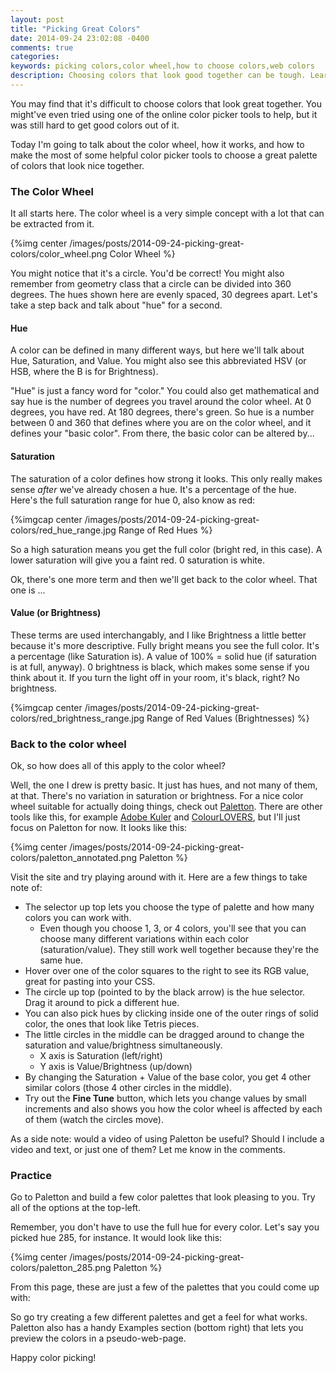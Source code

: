 ```yaml
---
layout: post
title: "Picking Great Colors"
date: 2014-09-24 23:02:08 -0400
comments: true
categories:
keywords: picking colors,color wheel,how to choose colors,web colors
description: Choosing colors that look good together can be tough. Learn about the color wheel to make it easier.
---
```


You may find that it's difficult to choose colors that look great together. You might've even tried using one of the online color picker tools to help, but it was still hard to get good colors out of it.

Today I'm going to talk about the color wheel, how it works, and how to make the most of some helpful color picker tools to choose a great palette of colors that look nice together.

### The Color Wheel

It all starts here. The color wheel is a very simple concept with a lot that can be extracted from it.

{%img center /images/posts/2014-09-24-picking-great-colors/color_wheel.png Color Wheel %}

You might notice that it's a circle. You'd be correct! You might also remember from geometry class that a circle can be divided into 360 degrees. The hues shown here are evenly spaced, 30 degrees apart. Let's take a step back and talk about "hue" for a second.

#### Hue

A color can be defined in many different ways, but here we'll talk about Hue, Saturation, and Value. You might also see this abbreviated HSV (or HSB, where the B is for Brightness).

"Hue" is just a fancy word for "color." You could also get mathematical and say hue is the number of degrees you travel around the color wheel. At 0 degrees, you have red. At 180 degrees, there's green. So hue is a number between 0 and 360 that defines where you are on the color wheel, and it defines your "basic color". From there, the basic color can be altered by...

#### Saturation

The saturation of a color defines how strong it looks. This only really makes sense *after* we've already chosen a hue. It's a percentage of the hue. Here's the full saturation range for hue 0, also know as red:

{%imgcap center /images/posts/2014-09-24-picking-great-colors/red_hue_range.jpg Range of Red Hues %}

So a high saturation means you get the full color (bright red, in this case). A lower saturation will give you a faint red. 0 saturation is white.

Ok, there's one more term and then we'll get back to the color wheel. That one is ...

#### Value (or Brightness)

These terms are used interchangably, and I like Brightness a little better because it's more descriptive. Fully bright means you see the full color. It's a percentage (like Saturation is). A value of 100% = solid hue (if saturation is at full, anyway). 0 brightness is black, which makes some sense if you think about it. If you turn the light off in your room, it's black, right? No brightness.

{%imgcap center /images/posts/2014-09-24-picking-great-colors/red_brightness_range.jpg Range of Red Values (Brightnesses) %}

### Back to the color wheel

Ok, so how does all of this apply to the color wheel?

Well, the one I drew is pretty basic. It just has hues, and not many of them, at that. There's no variation in saturation or brightness. For a nice color wheel suitable for actually doing things, check out [Paletton](http://paletton.com). There are other tools like this, for example [Adobe Kuler](https://kuler.adobe.com) and [ColourLOVERS](http://colourlovers.com), but I'll just focus on Paletton for now. It looks like this:

{%img center /images/posts/2014-09-24-picking-great-colors/paletton_annotated.png Paletton %}

Visit the site and try playing around with it. Here are a few things to take note of:

 - The selector up top lets you choose the type of palette and how many colors you can work with.
    - Even though you choose 1, 3, or 4 colors, you'll see that you can choose many different variations within each color (saturation/value). They still work well together because they're the same hue.
 - Hover over one of the color squares to the right to see its RGB value, great for pasting into your CSS.
 - The circle up top (pointed to by the black arrow) is the hue selector. Drag it around to pick a different hue.
 - You can also pick hues by clicking inside one of the outer rings of solid color, the ones that look like Tetris pieces.
 - The little circles in the middle can be dragged around to change the saturation and value/brightness simultaneously.
    - X axis is Saturation (left/right)
    - Y axis is Value/Brightness (up/down)
 - By changing the Saturation + Value of the base color, you get 4 other similar colors (those 4 other circles in the middle).
 - Try out the **Fine Tune** button, which lets you change values by small increments and also shows you how the color wheel is affected by each of them (watch the circles move).

As a side note: would a video of using Paletton be useful? Should I include a video and text, or just one of them? Let me know in the comments.

### Practice

Go to Paletton and build a few color palettes that look pleasing to you. Try all of the options at the top-left.

Remember, you don't have to use the full hue for every color. Let's say you picked hue 285, for instance. It would look like this:

{%img center /images/posts/2014-09-24-picking-great-colors/paletton_285.png Paletton %}

From this page, these are just a few of the palettes that you could come up with:

<div class="palette">
  <div class="block" style="background-color: #998ea8;"></div>
  <div class="block" style="background-color: #99a463;"></div>
  <div class="block" style="background-color: #847445;"></div>
</div>

<div class="palette">
  <div class="block" style="background-color: #321e4c;"></div>
  <div class="block" style="background-color: #e8efc6;"></div>
  <div class="block" style="background-color: #ccbe92;"></div>
</div>

<div class="palette">
  <div class="block" style="background-color: #e8efc6;"></div>
  <div class="block" style="background-color: #998ea8;"></div>
  <div class="block" style="background-color: #f7edcd;"></div>
</div>

So go try creating a few different palettes and get a feel for what works. Paletton also has a handy Examples section (bottom right) that lets you preview the colors in a pseudo-web-page.

Happy color picking!
